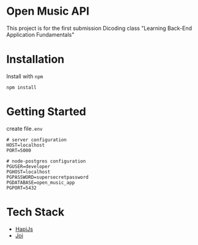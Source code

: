 # Open Music API
This project is for the first submission Dicoding class "Learning Back-End Application Fundamentals"

# Installation

Install with `npm`

```
npm install
```

# Getting Started

create file`.env`

```dotenv
# server configuration
HOST=localhost
PORT=5000

# node-postgres configuration
PGUSER=developer
PGHOST=localhost
PGPASSWORD=supersecretpassword
PGDATABASE=open_music_app
PGPORT=5432
```

# Tech Stack

- [HapiJs](https://hapi.dev/)
- [Joi](https://joi.dev/)
